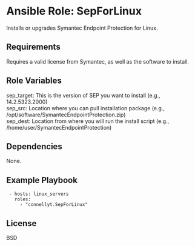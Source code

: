 # Ansible Role: SepForLinux

Installs or upgrades Symantec Endpoint Protection for Linux.

## Requirements

Requires a valid license from Symantec, as well as the software to install.

## Role Variables

sep_target: This is the version of SEP you want to install (e.g., 14.2.5323.2000)<br />
sep_src: Location where you can pull installation package (e.g., /opt/software/SymantecEndpointProtection.zip) <br />
sep_dest: Location from where you will run the install script (e.g., /home/user/SymantecEndpointProtection)<br />

## Dependencies

None.

## Example Playbook
```
 - hosts: linux_servers
   roles:
     - "connellyt.SepForLinux"
```
## License

BSD
